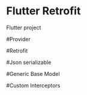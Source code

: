 # Flutter Retrofit

Flutter project

#Provider

#Retrofit

#Json serializable

#Generic Base Model

#Custom Interceptors


